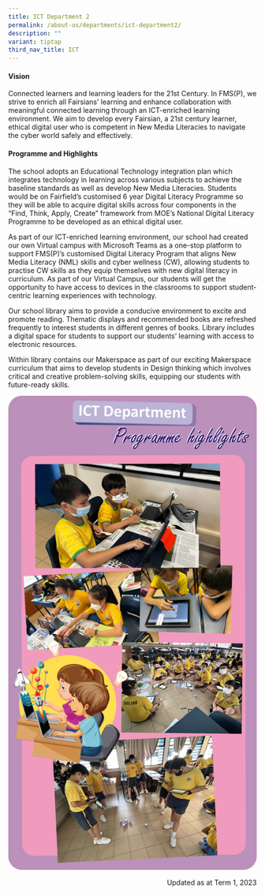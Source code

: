 ```yaml
---
title: ICT Department 2
permalink: /about-us/departments/ict-department2/
description: ""
variant: tiptap
third_nav_title: ICT
---
```

<h4><strong>Vision</strong></h4>
<p>Connected learners and learning leaders for the 21st Century. In FMS(P), we strive to enrich all Fairsians’ learning and enhance collaboration with meaningful connected learning through an ICT-enriched learning environment. We aim to develop every Fairsian, a 21st century learner, ethical digital user who is competent in New Media Literacies to navigate the cyber world safely and effectively.</p>
<h4><strong>Programme and Highlights</strong></h4>
<p>The school adopts an Educational Technology integration plan which integrates technology in learning across various subjects to achieve the baseline standards as well as develop New Media Literacies. Students would be on Fairfield’s customised 6 year Digital Literacy Programme so they will be able to acquire digital skills across four components in the “Find, Think, Apply, Create” framework from MOE’s National Digital Literacy Programme to be developed as an ethical digital user.&nbsp;</p>
<p>As part of our ICT-enriched learning environment, our school had created our own Virtual campus with Microsoft Teams as a one-stop platform to support FMS(P)’s customised Digital Literacy Program that aligns New Media Literacy (NML) skills and cyber wellness (CW), allowing students to practise CW skills as they equip themselves with new digital literacy in curriculum. As part of our Virtual Campus, our students will get the opportunity to have access to devices in the classrooms to support student-centric learning experiences with technology.&nbsp;</p>
<p>Our school library aims to provide a conducive environment to excite and promote reading. Thematic displays and recommended books are refreshed frequently to interest students in different genres of books. Library includes a digital space for students to support our students’ learning with access to electronic resources.&nbsp;</p>
<p>Within library contains our Makerspace as part of our exciting Makerspace curriculum that aims to develop students in Design thinking which involves critical and creative problem-solving skills, equipping our students with future-ready skills.</p>
<img src="/images/ict.jpg">
<p style="text-align: right;">Updated as at Term 1, 2023</p>